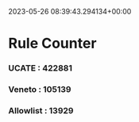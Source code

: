 2023-05-26 08:39:43.294134+00:00
# Rule Counter 
 ### UCATE : 422881

 ### Veneto : 105139

 ### Allowlist : 13929